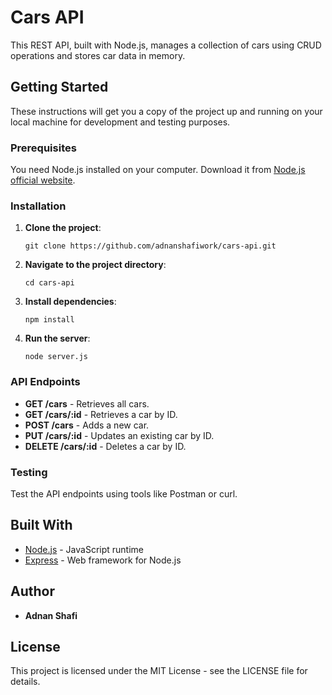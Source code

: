 
# Cars API

This REST API, built with Node.js, manages a collection of cars using CRUD operations and stores car data in memory.

## Getting Started

These instructions will get you a copy of the project up and running on your local machine for development and testing purposes.

### Prerequisites

You need Node.js installed on your computer. Download it from [Node.js official website](https://nodejs.org/).

### Installation

1. **Clone the project**:
   ```
   git clone https://github.com/adnanshafiwork/cars-api.git
   ```
2. **Navigate to the project directory**:
   ```
   cd cars-api
   ```
3. **Install dependencies**:
   ```
   npm install
   ```
4. **Run the server**:
   ```
   node server.js
   ```

### API Endpoints

- **GET /cars** - Retrieves all cars.
- **GET /cars/:id** - Retrieves a car by ID.
- **POST /cars** - Adds a new car.
- **PUT /cars/:id** - Updates an existing car by ID.
- **DELETE /cars/:id** - Deletes a car by ID.

### Testing

Test the API endpoints using tools like Postman or curl.

## Built With

- [Node.js](https://nodejs.org/) - JavaScript runtime
- [Express](https://expressjs.com/) - Web framework for Node.js

## Author

- **Adnan Shafi**

## License

This project is licensed under the MIT License - see the LICENSE file for details.

